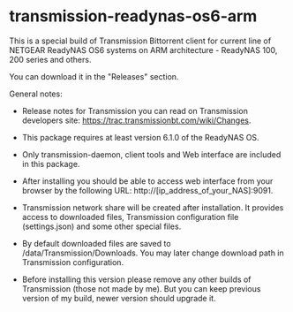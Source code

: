 # transmission-readynas-os6-arm

This is a special build of Transmission Bittorrent client for current line of NETGEAR ReadyNAS OS6 systems on ARM architecture - ReadyNAS 100, 200 series and others.  

You can download it in the "Releases" section.

General notes:

- Release notes for Transmission you can read on Transmission developers site: https://trac.transmissionbt.com/wiki/Changes.

- This package requires at least version 6.1.0 of the ReadyNAS OS. 

- Only transmission-daemon, client tools and Web interface are included in this package.

- After installing you should be able to access web interface from your browser by the following URL: http://[ip_address_of_your_NAS]:9091.

- Transmission network share will be created after installation. It provides access to downloaded files, Transmission configuration file (settings.json) and some other special files.

- By default downloaded files are saved to /data/Transmission/Downloads. You may later change download path in Transmission configuration.

- Before installing this version please remove any other builds of Transmission (those not made by me). But you can keep previous version of my build, newer version should upgrade it.
